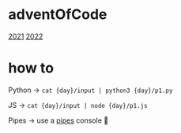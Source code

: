 # adventOfCode

[2021](https://adventofcode.com/2021)
[2022](https://adventofcode.com/2022)

# how to

Python -> `cat {day}/input | python3 {day}/p1.py`

JS -> `cat {day}/input | node {day}/p1.js`

Pipes -> use a [pipes](https://pipes.intelie.com) console 👀
